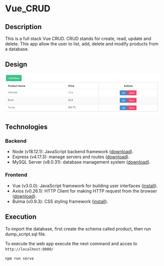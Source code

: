 # Vue_CRUD

## Description
This is a full stack Vue CRUD. CRUD stands for create, read, update and delete.
This app allow the user to list, add, delete and modify products from a database.

## Design
![Design](frontend/assets/design.png)

## Technologies
### Backend
- Node (v18.12.1): JavaScript backend framework ([download](https://nodejs.org/en/download/)).
- Express (v4.17.3): manage servers and routes ([download](https://www.npmjs.com/package/express)).
- MySQL Server (v8.0.31): database management system ([download](https://dev.mysql.com/downloads/installer/)).
### Frontend
- Vue (v3.0.0): JavaScript framework for building user interfaces ([install](https://cli.vuejs.org/)).
- Axios (v0.26.1): HTTP Client for making HTTP request from the browser ([download](https://www.npmjs.com/package/axios)).
- Bulma (v0.9.3): CSS styling framework ([install](https://bulma.io/documentation/overview/start/)).

## Execution
To import the database, first create the schema called product, then run dump_script.sql file.

To execute the web app execute the next command and acces to ```http://localhost:8080/```
```
npm run serve
```
